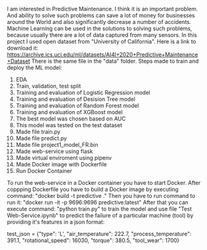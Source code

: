 I am interested in Predictive Maintenance. I think it is an important problem. 
And ability to solve such problems can save a lot of money for businesses around the World and also significantly decrease a number of accidents.
Machine Learning can be used in the solutions to solving such problems, because usually there are a lot of data captured from many sensors. 
In this project I used open dataset from "University of California". 
Here is a link to download it: https://archive.ics.uci.edu/ml/datasets/AI4I+2020+Predictive+Maintenance+Dataset
There is the same file in the "data" folder.
Steps made to train and deploy the ML model:
1. EDA
2. Train, validation, test split
3. Training and evaluation of Logistic Regression model
4. Training and evaluation of Desision Tree model
5. Training and evaluation of Random Forest model
6. Training and evaluation of XGBoost model
7. The best model was chosen based on AUC
8. This model was tested on the test dataset
9. Made file train.py
10. Made file predict.py
11. Made file project1_model_FR.bin
12. Made web-service using flask
13. Made virtual enviroment using pipenv
14. Made Docker image with Dockerfile
15. Run Docker Container

To run the web-service in a Docker container you have to start Docker.
After coppping Dockerfile you have to build a Docker image by executing command:
"docker build -t predictive ."
Then you have to run command to run it:
"docker run -it -p 9696:9696 predictive:latest"
After that you can execute command:
"python train.py" to train the model
and use file "Test Web-Service.ipynb" to predict the failure of a particular machine (tool) by providing it's features in a json format:

test_json = {"type": 'L',
 "air_temperature": 222.7,
 "process_temperature": 391.1,
 "rotational_speed": 16030,
 "torque": 380.5,
 "tool_wear": 1700}
